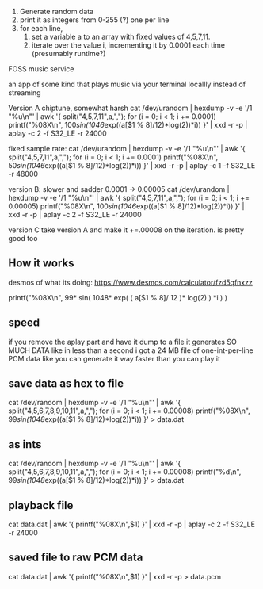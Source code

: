  
1. Generate random data
2. print it as integers from 0-255 (?) one per line
3. for each line,
   1. set a variable a to an array with fixed values of 4,5,7,11.
   2. iterate over the value i, incrementing it by 0.0001 each time (presumably runtime?)


FOSS music service


an app of some kind that plays music via your terminal locallly instead of streaming



Version A chiptune, somewhat harsh
cat /dev/urandom | hexdump -v -e '/1 "%u\n"' | awk '{ split("4,5,7,11",a,","); for (i = 0; i < 1; i += 0.0001) printf("%08X\n", 100*sin(1046*exp((a[$1 % 8]/12)*log(2))*i)) }' | xxd -r -p | aplay -c 2 -f S32_LE -r 24000

fixed sample rate: 
cat /dev/urandom | hexdump -v -e '/1 "%u\n"' | awk '{ split("4,5,7,11",a,","); for (i = 0; i < 1; i += 0.0001) printf("%08X\n", 50*sin(1046*exp((a[$1 % 8]/12)*log(2))*i)) }' | xxd -r -p | aplay -c 1 -f S32_LE -r 48000



version B: slower and sadder
0.0001 -> 0.00005
cat /dev/urandom | hexdump -v -e '/1 "%u\n"' | awk '{ split("4,5,7,11",a,","); for (i = 0; i < 1; i += 0.00005) printf("%08X\n", 100*sin(1046*exp((a[$1 % 8]/12)*log(2))*i)) }' | xxd -r -p | aplay -c 2 -f S32_LE -r 24000

version C 
take version A and make it +=.00008 on the iteration.
 is pretty good too


## How it works
desmos of what its doing: https://www.desmos.com/calculator/fzd5qfnxzz



printf("%08X\n", 
99*
sin(
	1048*
	exp(
		(
			a[$1 % 8]/
			12
		)*
		log(2)
	)
	*i
	)
)




## speed
if you remove the aplay part and have it dump to a file
it generates SO MUCH DATA
like in less than a second i got a 24 MB file
of one-int-per-line PCM data
like you can generate it way faster than you can play it

## save data as hex to file
cat /dev/random | hexdump -v -e '/1 "%u\n"' | awk '{ split("4,5,6,7,8,9,10,11",a,","); for (i = 0; i < 1; i += 0.00008) printf("%08X\n", 99*sin(1048*exp((a[$1 % 8]/12)*log(2))*i)) }' > data.dat

## as ints 
cat /dev/random | hexdump -v -e '/1 "%u\n"' | awk '{ split("4,5,6,7,8,9,10,11",a,","); for (i = 0; i < 1; i += 0.00008) printf("%d\n", 99*sin(1048*exp((a[$1 % 8]/12)*log(2))*i)) }' > data.dat



## playback file
cat data.dat | awk '{ printf("%08X\n",$1) }' | xxd -r -p | aplay -c 2 -f S32_LE -r 24000


## saved file to raw PCM data

cat data.dat | awk '{ printf("%08X\n",$1) }' | xxd -r -p > data.pcm
